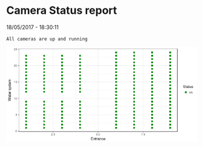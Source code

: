 Camera Status report
================
18/05/2017 - 18:30:11

    All cameras are up and running

![](camreport_files/figure-markdown_github/unnamed-chunk-2-1.png)
